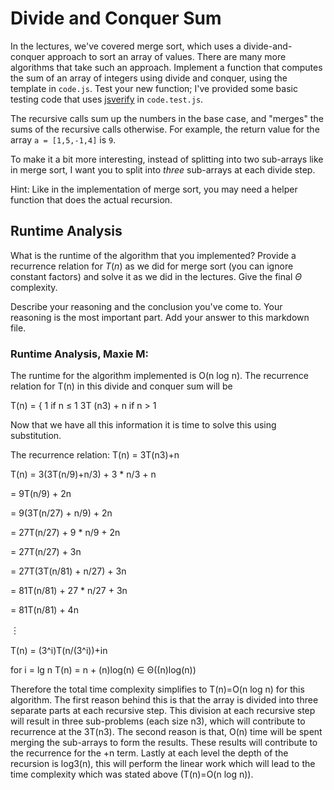# Divide and Conquer Sum

In the lectures, we've covered merge sort, which uses a divide-and-conquer
approach to sort an array of values. There are many more algorithms that take
such an approach. Implement a function that computes the sum of an array of
integers using divide and conquer, using the template in `code.js`. Test your
new function; I've provided some basic testing code that uses
[jsverify](https://jsverify.github.io/) in `code.test.js`.

The recursive calls sum up the numbers in the base case, and "merges" the sums
of the recursive calls otherwise. For example, the return value for the array `a
= [1,5,-1,4]` is `9`.

To make it a bit more interesting, instead of splitting into two sub-arrays like
in merge sort, I want you to split into *three* sub-arrays at each divide step.

Hint: Like in the implementation of merge sort, you may need a helper function
that does the actual recursion.

## Runtime Analysis

What is the runtime of the algorithm that you implemented? Provide a recurrence
relation for $T(n)$ as we did for merge sort (you can ignore constant factors)
and solve it as we did in the lectures. Give the final $\Theta$ complexity.

Describe your reasoning and the conclusion you've come to. Your reasoning is the
most important part. Add your answer to this markdown file.


### Runtime Analysis, Maxie M:

The runtime for the algorithm implemented is O(n log n). The recurrence relation for T(n) in this divide and conquer sum will be

T(n) = { 1                if n ≤ 1 
         3T (n3) + n     if n > 1

Now that we have all this information it is time to solve this using substitution.  

The recurrence relation: T(n) = 3T(n3)+n

T(n) = 3(3T(n/9)+n/3) + 3 * n/3 + n

= 9T(n/9) + 2n

= 9(3T(n/27) + n/9) + 2n

= 27T(n/27) + 9 * n/9 + 2n

= 27T(n/27) + 3n

= 27T(3T(n/81) + n/27) + 3n

= 81T(n/81) + 27 * n/27 + 3n

= 81T(n/81) + 4n

︙

T(n) = (3^i)T(n/(3^i))+in

for i = lg n 
 T(n) = n + (n)log(n) ∈ Θ((n)log(n))
 
Therefore the total time complexity simplifies to T(n)=O(n log n) for this algorithm. The first reason behind this is that the array is divided into three separate parts at each recursive step. This division at each recursive step will result in three sub-problems (each size n3), which will contribute to recurrence at the 3T(n3). The second reason is that, O(n) time will be spent merging the sub-arrays to form the results. These results will contribute to the recurrence for the +n term. Lastly at each level the depth of the recursion is log3(n), this will perform the linear work which will lead to the time complexity which was stated above (T(n)=O(n log n)). 
